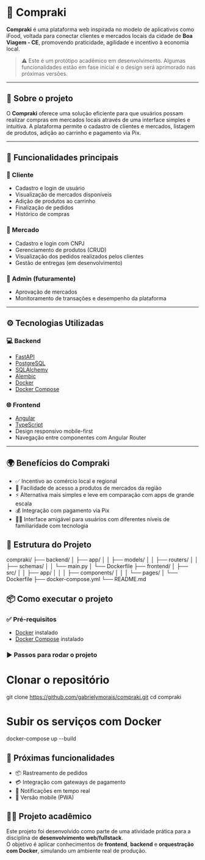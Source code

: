 # 🛒 Compraki

**Compraki** é uma plataforma web inspirada no modelo de aplicativos como iFood, voltada para conectar clientes e mercados locais da cidade de **Boa Viagem - CE**, promovendo praticidade, agilidade e incentivo à economia local.

> ⚠️ Este é um protótipo acadêmico em desenvolvimento. Algumas funcionalidades estão em fase inicial e o design será aprimorado nas próximas versões.

---

## 📱 Sobre o projeto

O **Compraki** oferece uma solução eficiente para que usuários possam realizar compras em mercados locais através de uma interface simples e intuitiva. A plataforma permite o cadastro de clientes e mercados, listagem de produtos, adição ao carrinho e pagamento via Pix.

---

## 🚀 Funcionalidades principais

### 👤 Cliente
- Cadastro e login de usuário
- Visualização de mercados disponíveis
- Adição de produtos ao carrinho
- Finalização de pedidos
- Histórico de compras

### 🏪 Mercado
- Cadastro e login com CNPJ
- Gerenciamento de produtos (CRUD)
- Visualização dos pedidos realizados pelos clientes
- Gestão de entregas (em desenvolvimento)

### 💼 Admin (futuramente)
- Aprovação de mercados
- Monitoramento de transações e desempenho da plataforma

---

## ⚙️ Tecnologias Utilizadas

### 💻 Backend
- [FastAPI](https://fastapi.tiangolo.com/)
- [PostgreSQL](https://www.postgresql.org/)
- [SQLAlchemy](https://www.sqlalchemy.org/)
- [Alembic](https://alembic.sqlalchemy.org/)
- [Docker](https://www.docker.com/)
- [Docker Compose](https://docs.docker.com/compose/)

### 🌐 Frontend
- [Angular](https://angular.io/)
- [TypeScript](https://www.typescriptlang.org/)
- Design responsivo mobile-first
- Navegação entre componentes com Angular Router

---

## 🌍 Benefícios do Compraki

- ✅ Incentivo ao comércio local e regional
- 🛒 Facilidade de acesso a produtos de mercados da região
- ⚡ Alternativa mais simples e leve em comparação com apps de grande escala
- 💰 Integração com pagamento via Pix
- 👨‍💻 Interface amigável para usuários com diferentes níveis de familiaridade com tecnologia

## 🧱 Estrutura do Projeto

compraki/
├── backend/
│   ├── app/
│   │   ├── models/
│   │   ├── routers/
│   │   ├── schemas/
│   │   └── main.py
│   └── Dockerfile
├── frontend/
│   ├── src/
│   │   ├── app/
│   │   │   ├── components/
│   │   │   └── pages/
│   └── Dockerfile
├── docker-compose.yml
└── README.md

## 📦 Como executar o projeto

### ✅ Pré-requisitos

- [Docker](https://www.docker.com/) instalado
- [Docker Compose](https://docs.docker.com/compose/) instalado

### ▶️ Passos para rodar o projeto

# Clonar o repositório
git clone https://github.com/gabrielymorais/compraki.git
cd compraki

# Subir os serviços com Docker
docker-compose up --build

## 📌 Próximas funcionalidades

- 📦 Rastreamento de pedidos  
- 💳 Integração com gateways de pagamento  
- 🔔 Notificações em tempo real  
- 📱 Versão mobile (PWA)  


## 👨‍🎓 Projeto acadêmico

Este projeto foi desenvolvido como parte de uma atividade prática para a disciplina de **desenvolvimento web/fullstack**.  
O objetivo é aplicar conhecimentos de **frontend**, **backend** e **orquestração com Docker**, simulando um ambiente real de produção.

